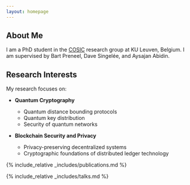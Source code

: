 ```yaml
---
layout: homepage
---
```


## About Me

I am a PhD student in the [COSIC](https://www.esat.kuleuven.be/cosic/) research group at KU Leuven, Belgium. I am supervised by Bart Preneel, Dave Singelée, and Aysajan Abidin.

## Research Interests

My research focuses on:

- **Quantum Cryptography**
  - Quantum distance bounding protocols
  - Quantum key distribution
  - Security of quantum networks

- **Blockchain Security and Privacy**
  - Privacy-preserving decentralized systems
  - Cryptographic foundations of distributed ledger technology

{% include_relative _includes/publications.md %}

{% include_relative _includes/talks.md %}
